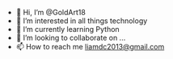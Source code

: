 - 👋 Hi, I’m @GoldArt18
- 👀 I’m interested in all things technology
- 🌱 I’m currently learning Python
- 💞️ I’m looking to collaborate on ...
- 📫 How to reach me liamdc2013@gmail.com

<!---
GoldArt18/GoldArt18 is a ✨ special ✨ repository because its `README.md` (this file) appears on your GitHub profile.
You can click the Preview link to take a look at your changes.
--->
